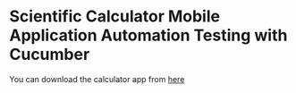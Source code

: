 # Scientific Calculator Mobile Application Automation Testing with Cucumber

You can download the calculator app from [here](https://apkpure.com/scientific-calculator-free/com.faqihstudio.scientificcalculator "Scientific Calculator App for Android")
